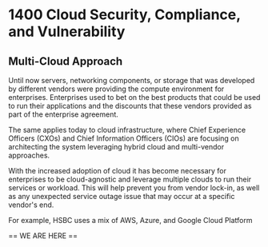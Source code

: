# 1400 Cloud Security, Compliance, and Vulnerability

## Multi-Cloud Approach

Until now servers, networking components, or storage that was developed by different vendors were providing the compute environment for enterprises. Enterprises used to bet on the best products that could be used to run their applications and the discounts that these vendors provided as part of the enterprise agreement.

The same applies today to cloud infrastructure, where Chief Experience Officers (CXOs) and Chief Information Officers (CIOs) are focusing on architecting the system leveraging hybrid cloud and multi-vendor approaches. 

With the increased adoption of cloud it has become necessary for enterprises to be cloud-agnostic and leverage multiple clouds to run their services or workload. This will help prevent you from vendor lock-in, as well as any unexpected service outage issue that may occur at a specific vendor's end. 

For example, HSBC uses a mix of AWS, Azure, and Google Cloud Platform 










== WE ARE HERE ==
